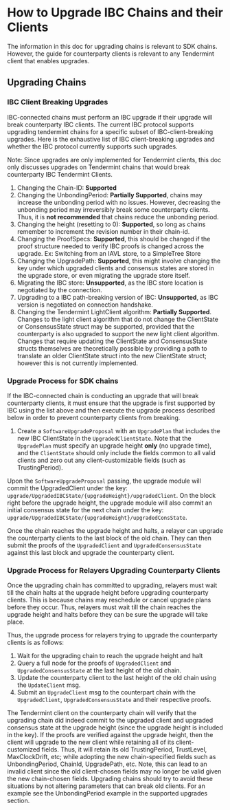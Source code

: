 # How to Upgrade IBC Chains and their Clients

The information in this doc for upgrading chains is relevant to SDK chains. However, the guide for counterparty clients is relevant to any Tendermint client that enables upgrades.

## Upgrading Chains


### IBC Client Breaking Upgrades

IBC-connected chains must perform an IBC upgrade if their upgrade will break counterparty IBC clients. The current IBC protocol supports upgrading tendermint chains for a specific subset of IBC-client-breaking upgrades. Here is the exhaustive list of IBC client-breaking upgrades and whether the IBC protocol currently supports such upgrades.

Note: Since upgrades are only implemented for Tendermint clients, this doc only discusses upgrades on Tendermint chains that would break counterparty IBC Tendermint Clients.

1. Changing the Chain-ID: **Supported**
2. Changing the UnbondingPeriod: **Partially Supported**, chains may increase the unbonding period with no issues. However, decreasing the unbonding period may irreversibly break some counterparty clients. Thus, it is **not recommended** that chains reduce the unbonding period.
3. Changing the height (resetting to 0): **Supported**, so long as chains remember to increment the revision number in their chain-id.
4. Changing the ProofSpecs: **Supported**, this should be changed if the proof structure needed to verify IBC proofs is changed across the upgrade. Ex: Switching from an IAVL store, to a SimpleTree Store
5. Changing the UpgradePath: **Supported**, this might involve changing the key under which upgraded clients and consensus states are stored in the upgrade store, or even migrating the upgrade store itself.
6. Migrating the IBC store: **Unsupported**, as the IBC store location is negotiated by the connection.
7. Upgrading to a IBC path-breaking version of IBC: **Unsupported**, as IBC version is negotiated on connection handshake.
8. Changing the Tendermint LightClient algorithm: **Partially Supported**. Changes to the light client algorithm that do not change the ClientState or ConsensusState struct may be supported, provided that the counterparty is also upgraded to support the new light client algorithm. Changes that require updating the ClientState and ConsensusState structs themselves are theoretically possible by providing a path to translate an older ClientState struct into the new ClientState struct; however this is not currently implemented.

### Upgrade Process for SDK chains

If the IBC-connected chain is conducting an upgrade that will break counterparty clients, it must ensure that the upgrade is first supported by IBC using the list above and then execute the upgrade process described below in order to prevent counterparty clients from breaking.

1. Create a `SoftwareUpgradeProposal` with an `UpgradePlan` that includes the new IBC ClientState in the `UpgradedClientState`. Note that the `UpgradePlan` must specify an upgrade height **only** (no upgrade time), and the `ClientState` should only include the fields common to all valid clients and zero out any client-customizable fields (such as TrustingPeriod).

Upon the `SoftwareUpgradeProposal` passing, the upgrade module will commit the UpgradedClient under the key: `upgrade/UpgradedIBCState/{upgradeHeight}/upgradedClient`. On the block right before the upgrade height, the upgrade module will also commit an initial consensus state for the next chain under the key: `upgrade/UpgradedIBCState/{upgradeHeight}/upgradedConsState`.

Once the chain reaches the upgrade height and halts, a relayer can upgrade the counterparty clients to the last block of the old chain. They can then submit the proofs of the `UpgradedClient` and `UpgradedConsensusState` against this last block and upgrade the counterparty client.

### Upgrade Process for Relayers Upgrading Counterparty Clients

Once the upgrading chain has committed to upgrading, relayers must wait till the chain halts at the upgrade height before upgrading counterparty clients. This is because chains may reschedule or cancel upgrade plans before they occur. Thus, relayers must wait till the chain reaches the upgrade height and halts before they can be sure the upgrade will take place.

Thus, the upgrade process for relayers trying to upgrade the counterparty clients is as follows:

1. Wait for the upgrading chain to reach the upgrade height and halt
2. Query a full node for the proofs of `UpgradedClient` and `UpgradedConsensusState` at the last height of the old chain.
3. Update the counterparty client to the last height of the old chain using the `UpdateClient` msg.
4. Submit an `UpgradeClient` msg to the counterpart chain with the `UpgradedClient`, `UpgradedConsensusState` and their respective proofs.

The Tendermint client on the counterparty chain will verify that the upgrading chain did indeed commit to the upgraded client and upgraded consensus state at the upgrade height (since the upgrade height is included in the key). If the proofs are verified against the upgrade height, then the client will upgrade to the new client while retaining all of its client-customized fields. Thus, it will retain its old TrustingPeriod, TrustLevel, MaxClockDrift, etc; while adopting the new chain-specified fields such as UnbondingPeriod, ChainId, UpgradePath, etc. Note, this can lead to an invalid client since the old client-chosen fields may no longer be valid given the new chain-chosen fields. Upgrading chains should try to avoid these situations by not altering parameters that can break old clients. For an example see the UnbondingPeriod example in the supported upgrades section.
